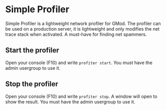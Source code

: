 # Simple Profiler
Simple Profiler is a lightweight network profiler for GMod. The profiler can be used on a production server, it is lightweight and only modifies the net trace stack when activated. A must-have for finding net spammers.

## Start the profiler
Open your console (F10) and write `profiter start`. You must have the admin usergroup to use it.

## Stop the profiler
Open your console (F10) and write `profiter stop`. A window will open to show the result. You must have the admin usergroup to use it.

